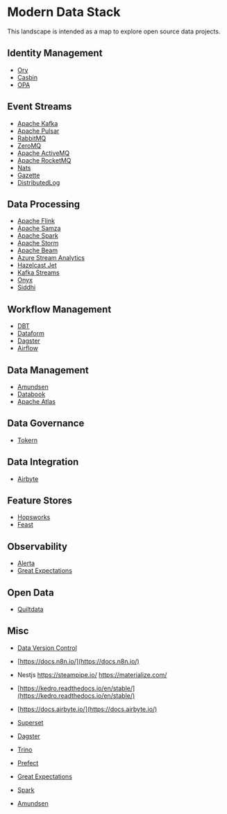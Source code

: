 # Modern Data Stack

This landscape is intended as a map to explore open source data projects.

## Identity Management

- [Ory](https://www.ory.sh/)
- [Casbin](https://casbin.org/)
- [OPA](https://www.openpolicyagent.org/)

## Event Streams

- [Apache Kafka](https://kafka.apache.org/)
- [Apache Pulsar](https://pulsar.apache.org/)
- [RabbitMQ](https://www.rabbitmq.com/)
- [ZeroMQ](https://zeromq.org/)
- [Apache ActiveMQ](https://activemq.apache.org/)
- [Apache RocketMQ](https://rocketmq.apache.org/)
- [Nats](https://nats.io/)
- [Gazette](https://gazette.readthedocs.io/en/latest/)
- [DistributedLog](http://bookkeeper.apache.org/distributedlog/)

## Data Processing

- [Apache Flink](https://flink.apache.org/)
- [Apache Samza]()
- [Apache Spark]()
- [Apache Storm]()
- [Apache Beam]()
- [Azure Stream Analytics]()
- [Hazelcast Jet]()
- [Kafka Streams]()
- [Onyx]()
- [Siddhi]()

## Workflow Management 

- [DBT](getdbt.com)
- [Dataform](https://dataform.co/)
- [Dagster]()
- [Airflow]()

## Data Management

- [Amundsen]()
- [Databook]()
- [Apache Atlas]()

## Data Governance

- [Tokern](https://github.com/tokern)


## Data Integration

- [Airbyte](https://docs.airbyte.io/)

## Feature Stores

- [Hopsworks](https://github.com/logicalclocks/hopsworks)
- [Feast](https://github.com/gojek/feast)

## Observability

- [Alerta](http://alerta.io)
- [Great Expectations](https://greatexpectations.io/)

## Open Data

- [Quiltdata](https://quiltdata.com/)

## Misc

- [Data Version Control](https://dvc.org/doc) 

- [https://docs.n8n.io/](https://docs.n8n.io/)
- Nestjs
https://steampipe.io/
https://materialize.com/




- [https://kedro.readthedocs.io/en/stable/](https://kedro.readthedocs.io/en/stable/)

- [https://docs.airbyte.io/](https://docs.airbyte.io/)

- [Superset]()
- [Dagster]()
- [Trino]()
- [Prefect]()
- [Great Expectations]()
- [Spark]()
- [Amundsen]()


